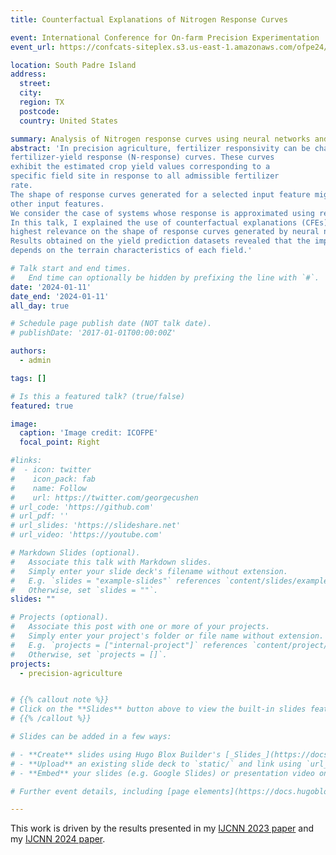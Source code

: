 ```yaml
---
title: Counterfactual Explanations of Nitrogen Response Curves

event: International Conference for On-farm Precision Experimentation
event_url: https://confcats-siteplex.s3.us-east-1.amazonaws.com/ofpe24/ICOFPE_2024_Program_aa67d7eab0.pdf

location: South Padre Island
address:
  street: 
  city: 
  region: TX
  postcode: 
  country: United States

summary: Analysis of Nitrogen response curves using neural networks and counterfactual explanations.
abstract: 'In precision agriculture, fertilizer responsivity can be characterized using nitrogen
fertilizer-yield response (N-response) curves. These curves
exhibit the estimated crop yield values corresponding to a
specific field site in response to all admissible fertilizer
rate.
The shape of response curves generated for a selected input feature might depend on the values of the 
other input features. 
We consider the case of systems whose response is approximated using regression neural networks. 
In this talk, I explained the use of counterfactual explanations (CFEs) for the identification of the features with the 
highest relevance on the shape of response curves generated by neural network black boxes.
Results obtained on the yield prediction datasets revealed that the impact on fertilizer responsivity of passive features 
depends on the terrain characteristics of each field.'

# Talk start and end times.
#   End time can optionally be hidden by prefixing the line with `#`.
date: '2024-01-11'
date_end: '2024-01-11'
all_day: true

# Schedule page publish date (NOT talk date).
# publishDate: '2017-01-01T00:00:00Z'

authors:
  - admin

tags: []

# Is this a featured talk? (true/false)
featured: true

image:
  caption: 'Image credit: ICOFPE'
  focal_point: Right

#links:
#  - icon: twitter
#    icon_pack: fab
#    name: Follow
#    url: https://twitter.com/georgecushen
# url_code: 'https://github.com'
# url_pdf: ''
# url_slides: 'https://slideshare.net'
# url_video: 'https://youtube.com'

# Markdown Slides (optional).
#   Associate this talk with Markdown slides.
#   Simply enter your slide deck's filename without extension.
#   E.g. `slides = "example-slides"` references `content/slides/example-slides.md`.
#   Otherwise, set `slides = ""`.
slides: ""

# Projects (optional).
#   Associate this post with one or more of your projects.
#   Simply enter your project's folder or file name without extension.
#   E.g. `projects = ["internal-project"]` references `content/project/deep-learning/index.md`.
#   Otherwise, set `projects = []`.
projects:
  - precision-agriculture


# {{% callout note %}}
# Click on the **Slides** button above to view the built-in slides feature.
# {{% /callout %}}

# Slides can be added in a few ways:

# - **Create** slides using Hugo Blox Builder's [_Slides_](https://docs.hugoblox.com/reference/content-types/) feature and link using `slides` parameter in the front matter of the talk file
# - **Upload** an existing slide deck to `static/` and link using `url_slides` parameter in the front matter of the talk file
# - **Embed** your slides (e.g. Google Slides) or presentation video on this page using [shortcodes](https://docs.hugoblox.com/reference/markdown/).

# Further event details, including [page elements](https://docs.hugoblox.com/reference/markdown/) such as image galleries, can be added to the body of this page.

---
```


This work is driven by the results presented in my [IJCNN 2023 paper](/publication/morales-counterfactual-2023) and my [IJCNN 2024 paper](/publication/morales-counterfactual-2024).
